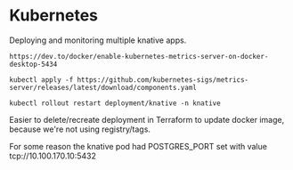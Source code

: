 # Kubernetes

Deploying and monitoring multiple knative apps.

```
https://dev.to/docker/enable-kubernetes-metrics-server-on-docker-desktop-5434

kubectl apply -f https://github.com/kubernetes-sigs/metrics-server/releases/latest/download/components.yaml

kubectl rollout restart deployment/knative -n knative
```

Easier to delete/recreate deployment in Terraform to update docker image, because we're not using registry/tags.

For some reason the knative pod had POSTGRES_PORT set with value tcp://10.100.170.10:5432


